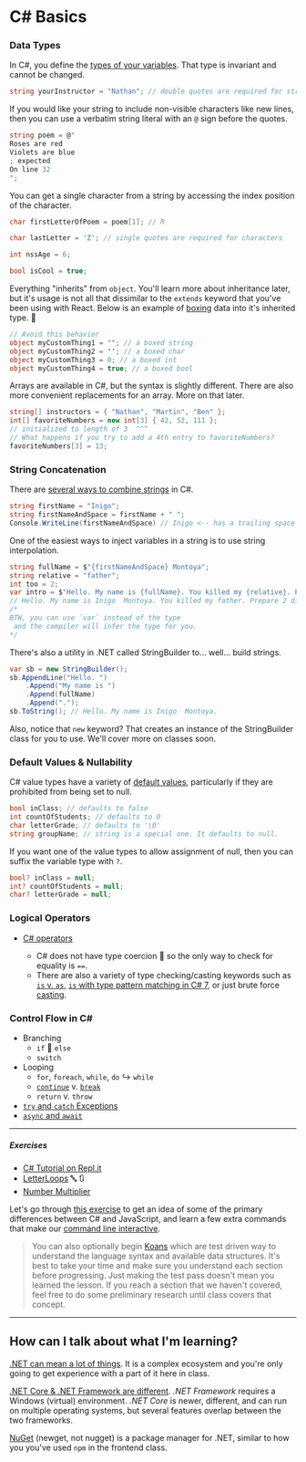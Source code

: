 # C# Basics

### Data Types
In C#, you define the [types of your variables](https://docs.microsoft.com/en-us/dotnet/csharp/language-reference/keywords/built-in-types-table). That type is invariant and cannot be changed.
```cs
string yourInstructor = "Nathan"; // double quotes are required for strings
```
If you would like your string to include non-visible characters like new lines, then you can use a verbatim string literal with an `@` sign before the quotes.
```cs
string poem = @"
Roses are red
Violets are blue
; expected
On line 32
";
```

You can get a single character from a string by accessing the index position of the character.
```cs
char firstLetterOfPoem = poem[1]; // R
```

```cs
char lastLetter = 'Z'; // single quotes are required for characters
```
```cs
int nssAge = 6;
```
```cs
bool isCool = true;
```

Everything "inherits" from `object`. You'll learn more about inheritance later, but it's usage is not all that dissimilar to the `extends` keyword that you've been using with React. Below is an example of [boxing](https://docs.microsoft.com/en-us/dotnet/csharp/programming-guide/types/boxing-and-unboxing) data into it's inherited type. :boxing_glove:
```cs
// Avoid this behavior
object myCustomThing1 = ""; // a boxed string
object myCustomThing2 = ''; // a boxed char
object myCustomThing3 = 0; // a boxed int
object myCustomThing4 = true; // a boxed bool
```
Arrays are available in C#, but the syntax is slightly different. There are also more convenient replacements for an array. More on that later.
```cs
string[] instructors = { "Nathan", "Martin", "Ben" };
int[] favoriteNumbers = new int[3] { 42, 52, 111 };
// initialized to length of 3  ^^^
// What happens if you try to add a 4th entry to favoriteNumbers?
favoriteNumbers[3] = 13;
```

### String Concatenation
There are [several ways to combine strings](https://docs.microsoft.com/en-us/dotnet/csharp/how-to/concatenate-multiple-strings) in C#.
```cs
string firstName = "Inigo";
string firstNameAndSpace = firstName + " ";
Console.WriteLine(firstNameAndSpace) // Inigo <-- has a trailing space character
```
One of the easiest ways to inject variables in a string is to use string interpolation.
```cs
string fullName = $"{firstNameAndSpace} Montoya";
string relative = "father";
int too = 2;
var intro = $"Hello. My name is {fullName}. You killed my {relative}. Prepare {too} die.";
// Hello. My name is Inigo  Montoya. You killed my father. Prepare 2 die.
/*
BTW, you can use `var` instead of the type
 and the compiler will infer the type for you.
*/
```

There's also a utility in .NET called StringBuilder to... well... build strings.
```cs
var sb = new StringBuilder();
sb.AppendLine("Hello. ")
    .Append("My name is ")
    .Append(fullName)
    .Append(".");
sb.ToString(); // Hello. My name is Inigo  Montoya.
```
Also, notice that `new` keyword? That creates an instance of the StringBuilder class for you to use. We'll cover more on classes soon.

### Default Values & Nullability
C# value types have a variety of [default values](https://docs.microsoft.com/en-us/dotnet/csharp/language-reference/keywords/default-values-table), particularly if they are prohibited from being set to null.
```cs
bool inClass; // defaults to false
int countOfStudents; // defaults to 0
char letterGrade; // defaults to '\0'
string groupName; // string is a special one. It defaults to null.
```

If you want one of the value types to allow assignment of null, then you can suffix the variable type with `?`.
```cs
bool? inClass = null;
int? countOfStudents = null;
char? letterGrade = null;
```

### Logical Operators
- [C# operators](https://docs.microsoft.com/en-us/dotnet/csharp/language-reference/operators/)

	- C# does not have type coercion :raised_hands: so the only way to check for equality is `==`.
	- There are also a variety of type checking/casting keywords such as [`is` v. `as`](https://stackoverflow.com/a/3786390), [`is` with type pattern matching in C# 7](https://docs.microsoft.com/en-us/dotnet/csharp/language-reference/keywords/is#-type-pattern-), or just brute force [casting](https://docs.microsoft.com/en-us/dotnet/csharp/programming-guide/types/casting-and-type-conversions#explicit-conversions).

### Control Flow in C#
- Branching
	- `if` :twisted_rightwards_arrows: `else`
	- `switch`
- Looping
	- `for`, `foreach`, `while`, `do` :arrow_right_hook: `while`
	- [`continue`](https://docs.microsoft.com/en-us/dotnet/csharp/language-reference/keywords/continue) v. [`break`](https://docs.microsoft.com/en-us/dotnet/csharp/language-reference/keywords/break)
	- `return` v. `throw`
- [`try` and `catch` Exceptions](https://docs.microsoft.com/en-us/dotnet/csharp/programming-guide/exceptions/index)
- [`async` and `await`](https://docs.microsoft.com/en-us/dotnet/csharp/programming-guide/concepts/async/control-flow-in-async-programs)

***

##### Exercises

- [C# Tutorial on Repl.it](https://repl.it/community/classrooms/20702)
- [LetterLoops](https://github.com/nss-evening-cohort-8/bangazon-inc/blob/master/orientation/exercises/LetterLoops.md) :abc: :arrows_clockwise:
- [Number Multiplier](https://github.com/nss-evening-cohort-8/bangazon-inc/blob/master/orientation/exercises/NumberMultiplier.md)

Let's go through [this exercise](https://github.com/nss-evening-cohort-8/bangazon-inc/blob/master/orientation/02_FIRST_EXECUTABLE.md) to get an idea of some of the primary differences between C# and JavaScript, and learn a few extra commands that make our [command line interactive](https://github.com/nss-evening-cohort-8/bangazon-inc/blob/master/orientation/13_CLI_IO.md).

> You can also optionally begin [Koans](https://github.com/NotMyself/DotNetCoreKoans) which are test driven way to understand the language syntax and available data structures. It's best to take your time and make sure you understand each section before progressing. Just making the test pass doesn't mean you learned the lesson. If you reach a section that we haven't covered, feel free to do some preliminary research until class covers that concept.

***

## How can I talk about what I'm learning?

[.NET can mean a lot of things](https://www.microsoft.com/net/learn/what-is-dotnet). It is a complex ecosystem and you're only going to get experience with a part of it here in class.

[.NET Core & .NET Framework are different](https://docs.microsoft.com/en-us/dotnet/standard/choosing-core-framework-server). _.NET Framework_ requires a Windows (virtual) environment. _.NET Core_ is newer, different, and can run on multiple operating systems, but several features overlap between the two frameworks.

[NuGet](https://www.nuget.org/) (newget, not nugget) is a package manager for .NET, similar to how you you've used `npm` in the frontend class.
